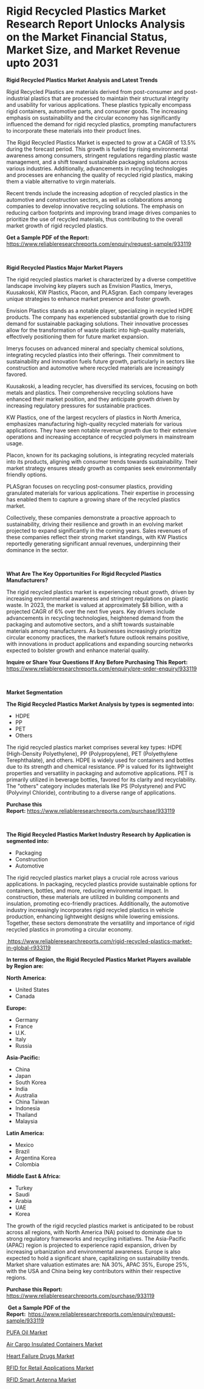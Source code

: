 <p><h1>Rigid Recycled Plastics Market Research Report Unlocks Analysis on the Market Financial Status, Market Size, and Market Revenue upto 2031</h1></p><p><strong>Rigid Recycled Plastics Market Analysis and Latest Trends</strong></p>
<p><p>Rigid Recycled Plastics are materials derived from post-consumer and post-industrial plastics that are processed to maintain their structural integrity and usability for various applications. These plastics typically encompass rigid containers, automotive parts, and consumer goods. The increasing emphasis on sustainability and the circular economy has significantly influenced the demand for rigid recycled plastics, prompting manufacturers to incorporate these materials into their product lines.</p><p>The Rigid Recycled Plastics Market is expected to grow at a CAGR of 13.5% during the forecast period. This growth is fueled by rising environmental awareness among consumers, stringent regulations regarding plastic waste management, and a shift toward sustainable packaging solutions across various industries. Additionally, advancements in recycling technologies and processes are enhancing the quality of recycled rigid plastics, making them a viable alternative to virgin materials. </p><p>Recent trends include the increasing adoption of recycled plastics in the automotive and construction sectors, as well as collaborations among companies to develop innovative recycling solutions. The emphasis on reducing carbon footprints and improving brand image drives companies to prioritize the use of recycled materials, thus contributing to the overall market growth of rigid recycled plastics.</p></p>
<p><strong>Get a Sample PDF of the Report:&nbsp;</strong> <a href="https://www.reliableresearchreports.com/enquiry/request-sample/933119?utm_campaign=3&utm_medium=2&utm_source=Github&utm_content=ia&utm_term=03122024&utm_id=rigid-recycled-plastics">https://www.reliableresearchreports.com/enquiry/request-sample/933119</a></p>
<p>&nbsp;</p>
<p><strong>Rigid Recycled Plastics Major Market Players</strong></p>
<p><p>The rigid recycled plastics market is characterized by a diverse competitive landscape involving key players such as Envision Plastics, Imerys, Kuusakoski, KW Plastics, Placon, and PLASgran. Each company leverages unique strategies to enhance market presence and foster growth.</p><p>Envision Plastics stands as a notable player, specializing in recycled HDPE products. The company has experienced substantial growth due to rising demand for sustainable packaging solutions. Their innovative processes allow for the transformation of waste plastic into high-quality materials, effectively positioning them for future market expansion.</p><p>Imerys focuses on advanced mineral and specialty chemical solutions, integrating recycled plastics into their offerings. Their commitment to sustainability and innovation fuels future growth, particularly in sectors like construction and automotive where recycled materials are increasingly favored.</p><p>Kuusakoski, a leading recycler, has diversified its services, focusing on both metals and plastics. Their comprehensive recycling solutions have enhanced their market position, and they anticipate growth driven by increasing regulatory pressures for sustainable practices.</p><p>KW Plastics, one of the largest recyclers of plastics in North America, emphasizes manufacturing high-quality recycled materials for various applications. They have seen notable revenue growth due to their extensive operations and increasing acceptance of recycled polymers in mainstream usage.</p><p>Placon, known for its packaging solutions, is integrating recycled materials into its products, aligning with consumer trends towards sustainability. Their market strategy ensures steady growth as companies seek environmentally friendly options.</p><p>PLASgran focuses on recycling post-consumer plastics, providing granulated materials for various applications. Their expertise in processing has enabled them to capture a growing share of the recycled plastics market.</p><p>Collectively, these companies demonstrate a proactive approach to sustainability, driving their resilience and growth in an evolving market projected to expand significantly in the coming years. Sales revenues of these companies reflect their strong market standings, with KW Plastics reportedly generating significant annual revenues, underpinning their dominance in the sector.</p></p>
<p>&nbsp;</p>
<p><strong>What Are The Key Opportunities For Rigid Recycled Plastics Manufacturers?</strong></p>
<p><p>The rigid recycled plastics market is experiencing robust growth, driven by increasing environmental awareness and stringent regulations on plastic waste. In 2023, the market is valued at approximately $8 billion, with a projected CAGR of 6% over the next five years. Key drivers include advancements in recycling technologies, heightened demand from the packaging and automotive sectors, and a shift towards sustainable materials among manufacturers. As businesses increasingly prioritize circular economy practices, the market’s future outlook remains positive, with innovations in product applications and expanding sourcing networks expected to bolster growth and enhance material quality.</p></p>
<p><strong>Inquire or Share Your Questions If Any Before Purchasing This Report:</strong> <a href="https://www.reliableresearchreports.com/enquiry/pre-order-enquiry/933119?utm_campaign=3&utm_medium=2&utm_source=Github&utm_content=ia&utm_term=03122024&utm_id=rigid-recycled-plastics">https://www.reliableresearchreports.com/enquiry/pre-order-enquiry/933119</a></p>
<p>&nbsp;</p>
<p><strong>Market Segmentation</strong></p>
<p><strong>The Rigid Recycled Plastics Market Analysis by types is segmented into:</strong></p>
<p><ul><li>HDPE</li><li>PP</li><li>PET</li><li>Others</li></ul></p>
<p><p>The rigid recycled plastics market comprises several key types: HDPE (High-Density Polyethylene), PP (Polypropylene), PET (Polyethylene Terephthalate), and others. HDPE is widely used for containers and bottles due to its strength and chemical resistance. PP is valued for its lightweight properties and versatility in packaging and automotive applications. PET is primarily utilized in beverage bottles, favored for its clarity and recyclability. The "others" category includes materials like PS (Polystyrene) and PVC (Polyvinyl Chloride), contributing to a diverse range of applications.</p></p>
<p><strong>Purchase this Report:&nbsp;</strong><a href="https://www.reliableresearchreports.com/purchase/933119?utm_campaign=3&utm_medium=2&utm_source=Github&utm_content=ia&utm_term=03122024&utm_id=rigid-recycled-plastics">https://www.reliableresearchreports.com/purchase/933119</a></p>
<p>&nbsp;</p>
<p><strong>The Rigid Recycled Plastics Market Industry Research by Application is segmented into:</strong></p>
<p><ul><li>Packaging</li><li>Construction</li><li>Automotive</li></ul></p>
<p><p>The rigid recycled plastics market plays a crucial role across various applications. In packaging, recycled plastics provide sustainable options for containers, bottles, and more, reducing environmental impact. In construction, these materials are utilized in building components and insulation, promoting eco-friendly practices. Additionally, the automotive industry increasingly incorporates rigid recycled plastics in vehicle production, enhancing lightweight designs while lowering emissions. Together, these sectors demonstrate the versatility and importance of rigid recycled plastics in promoting a circular economy.</p></p>
<p><a href="https://www.reliableresearchreports.com/rigid-recycled-plastics-market-in-global-r933119?utm_campaign=3&utm_medium=2&utm_source=Github&utm_content=ia&utm_term=03122024&utm_id=rigid-recycled-plastics">&nbsp;https://www.reliableresearchreports.com/rigid-recycled-plastics-market-in-global-r933119</a></p>
<p><strong>In terms of Region, the Rigid Recycled Plastics Market Players available by Region are:</strong></p>
<p>
    <p> <strong> North America: </strong>
        <ul>
            <li>United States</li>
            <li>Canada</li>
        </ul>
        </p> 
    <p> <strong> Europe: </strong>
        <ul>
            <li>Germany</li>
            <li>France</li>
            <li>U.K.</li>
            <li>Italy</li>
            <li>Russia</li>
        </ul>
        </p> 
    <p> <strong> Asia-Pacific: </strong>
        <ul>
            <li>China</li>
            <li>Japan</li>
            <li>South Korea</li>
            <li>India</li>
            <li>Australia</li>
            <li>China Taiwan</li>
            <li>Indonesia</li>
            <li>Thailand</li>
            <li>Malaysia</li>
        </ul>
        </p> 
    <p> <strong> Latin America: </strong>
        <ul>
            <li>Mexico</li>
            <li>Brazil</li>
            <li>Argentina Korea</li>
            <li>Colombia</li>
        </ul>
        </p> 
    <p> <strong> Middle East & Africa: </strong>
        <ul>
            <li>Turkey</li>
            <li>Saudi</li>
            <li>Arabia</li>
            <li>UAE</li>
            <li>Korea</li>
        </ul>
    </p>
    </p>
<p><p>The growth of the rigid recycled plastics market is anticipated to be robust across all regions, with North America (NA) poised to dominate due to strong regulatory frameworks and recycling initiatives. The Asia-Pacific (APAC) region is projected to experience rapid expansion, driven by increasing urbanization and environmental awareness. Europe is also expected to hold a significant share, capitalizing on sustainability trends. Market share valuation estimates are: NA 30%, APAC 35%, Europe 25%, with the USA and China being key contributors within their respective regions.</p></p>
<p><strong>Purchase this Report: </strong><a href="https://www.reliableresearchreports.com/purchase/933119?utm_campaign=3&utm_medium=2&utm_source=Github&utm_content=ia&utm_term=03122024&utm_id=rigid-recycled-plastics">https://www.reliableresearchreports.com/purchase/933119</a></p>
<p>&nbsp;<strong>Get a Sample PDF of the Report:&nbsp;&nbsp;</strong><a href="https://www.reliableresearchreports.com/enquiry/request-sample/933119?utm_campaign=3&utm_medium=2&utm_source=Github&utm_content=ia&utm_term=03122024&utm_id=rigid-recycled-plastics">https://www.reliableresearchreports.com/enquiry/request-sample/933119</a></p>
<p><strong></strong></p>
<p><p><a href="https://www.linkedin.com/pulse/global-pufa-oil-market-opportunities-forecast-period-from-lf98e?utm_campaign=3&utm_medium=2&utm_source=Github&utm_content=ia&utm_term=03122024&utm_id=rigid-recycled-plastics">PUFA Oil Market</a></p><p><a href="https://issuu.com/reportprime-2/docs/air-cargo-insulated-containers-market-size-2030.pp?utm_campaign=3&utm_medium=2&utm_source=Github&utm_content=ia&utm_term=03122024&utm_id=rigid-recycled-plastics">Air Cargo Insulated Containers Market</a></p><p><a href="https://www.linkedin.com/pulse/comprehensive-analysis-heart-failure-drugs-market-from-2024-umdme?utm_campaign=3&utm_medium=2&utm_source=Github&utm_content=ia&utm_term=03122024&utm_id=rigid-recycled-plastics">Heart Failure Drugs Market</a></p><p><a href="https://github.com/RoccoManning/Market-Research-Report-List-7/blob/main/rfid-for-retail-applications-market.md?utm_campaign=3&utm_medium=2&utm_source=Github&utm_content=ia&utm_term=03122024&utm_id=rigid-recycled-plastics">RFID for Retail Applications Market</a></p><p><a href="https://github.com/gulaimolin/Market-Research-Report-List-6/blob/main/rfid-smart-antenna-market.md?utm_campaign=3&utm_medium=2&utm_source=Github&utm_content=ia&utm_term=03122024&utm_id=rigid-recycled-plastics">RFID Smart Antenna Market</a></p></p>